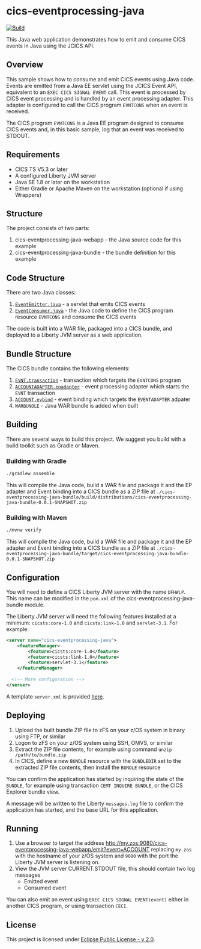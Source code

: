 # cics-eventprocessing-java
[![Build](https://github.com/SoftlySplinter/cics-eventprocessing-java/actions/workflows/java.yaml/badge.svg)](https://github.com/SoftlySplinter/cics-eventprocessing-java/actions/workflows/java.yaml)

This Java web application demonstrates how to emit and consume CICS events in Java using the JCICS API.

## Overview

This sample shows how to consume and emit CICS events using Java code. Events are emitted from a Java EE servlet using the JCICS Event API, equivalent to an `EXEC CICS SIGNAL EVENT` call. This event is processed by CICS event processing and is handled by an event processing adapter. This adapter is configured to call the CICS program `EVNTCONS` when an event is received.

The CICS program `EVNTCONS` is a Java EE program designed to consume CICS events and, in this basic sample, log that an event was received to STDOUT.

## Requirements

* CICS TS V5.3 or later
* A configured Liberty JVM server
* Java SE 1.8 or later on the workstation
* Either Gradle or Apache Maven on the workstation (optional if using Wrappers)

## Structure

The project consists of two parts:

1. cics-eventprocessing-java-webapp - the Java source code for this example
2. cics-eventprocessing-java-bundle - the bundle definition for this example

## Code Structure

There are two Java classes:

1. [`EventEmitter.java`](./cics-eventprocessing-java-webapp/src/main/java/com/ibm/cicsdev/eventprocessing/EventEmitter.java) - a servlet that emits CICS events
2. [`EventConsumer.java`](./cics-eventprocessing-java-webapp/src/main/java/com/ibm/cicsdev/eventprocessing/EventConsumer.java) - the Java code to define the CICS program resource `EVNTCONS` and consume the CICS events

The code is built into a WAR file, packaged into a CICS bundle, and deployed to a Liberty JVM server as a web application.

## Bundle Structure

The CICS bundle contains the following elements:

1. [`EVNT.transaction`](./cics-eventprocessing-java-bundle/src/main/bundleParts/EVNT.transaction) - transaction which targets the `EVNTCONS` program
2. [`ACCOUNTADAPTER.epadapter`](./cics-eventprocessing-java-bundle/src/main/bundleParts/ACCOUNTADAPTER.epadapter) - event processing adapter which starts the `EVNT` transaction
3. [`ACCOUNT.evbind`](./cics-eventprocessing-java-bundle/src/main/bundleParts/ACCOUNTADAPTER.epadapter) - event binding which targets the `EVENTADAPTER` adpater
4. `WARBUNDLE` - Java WAR bundle is added when built

## Building

There are several ways to build this project. We suggest you build with a build toolkit such as Gradle or Maven.

### Building with Gradle

```sh
./gradlew assemble
```

This will compile the Java code, build a WAR file and package it and the EP adapter and Event binding into a CICS bundle as a ZIP file at `./cics-eventprocessing-java-bundle/build/distributions/cics-eventprocessing-java-bundle-0.0.1-SNAPSHOT.zip`

### Building with Maven

```sh
./mvnw verify
```

This will compile the Java code, build a WAR file and package it and the EP adapter and Event binding into a CICS bundle as a ZIP file at `./cics-eventprocessing-java-bundle/target/cics-eventprocessing-java-bundle-0.0.1-SNAPSHOT.zip`

## Configuration

You will need to define a CICS Liberty JVM server with the name `DFHWLP`. This name can be modified in the `pom.xml` of the cics-eventprocessing-java-bundle module.

The Liberty JVM server will need the following features installed at a minimum: `cicsts:core-1.0` and `cicsts:link-1.0` and `servlet-3.1`. For example:

```xml
<server name="cics-eventprocessing-java">
    <featureManager>
        <feature>cicsts:core-1.0</feature>
        <feature>cicsts:link-1.0</feature>
        <feature>servlet-3.1</feature>
    </featureManager>
  
  <!-- More configuration -->
</server>
```

A template `server.xml` is provided [here](./etc/liberty/server.xml).

## Deploying

1. Upload the built bundle ZIP file to zFS on your z/OS system in binary using FTP, or similar
2. Logon to zFS on your z/OS system using SSH, OMVS, or similar
3. Extract the ZIP file contents, for example using command `unzip /path/to/bundle.zip`
4. In CICS, define a new `BUNDLE` resource with the `BUNDLEDIR` set to the extracted ZIP file contents, then install the `BUNDLE` resource

You can confirm the application has started by inquiring the state of the `BUNDLE`, for example using transaction `CEMT INQUIRE BUNDLE`, or the CICS Explorer bundle view.

A message will be written to the Liberty `messages.log` file to confirm the application has started, and the base URL for this application.

## Running

1. Use a browser to target the address http://my.zos:9080/cics-eventprocessing-java-webapp/emit?event=ACCOUNT replacing `my.zos` with the hostname of your z/OS system and `9080` with the port the Liberty JVM server is listening on.
2. View the JVM server CURRENT.STDOUT file, this should contain two log messages
   * Emitted event
   * Consumed event

You can also emit an event using `EXEC CICS SIGNAL EVENT(event)` either in another CICS program, or using transaction `CECI`.

## License

This project is licensed under [Eclipse Public License - v 2.0](LICENSE).
